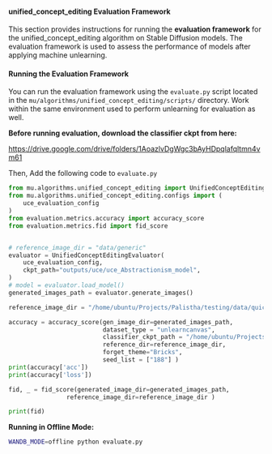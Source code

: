 #### unified_concept_editing Evaluation Framework

This section provides instructions for running the **evaluation framework** for the unified_concept_editing algorithm on Stable Diffusion models. The evaluation framework is used to assess the performance of models after applying machine unlearning.


#### **Running the Evaluation Framework**

You can run the evaluation framework using the `evaluate.py` script located in the `mu/algorithms/unified_concept_editing/scripts/` directory. Work within the same environment used to perform unlearning for evaluation as well.


**Before running evaluation, download the classifier ckpt from here:**

https://drive.google.com/drive/folders/1AoazlvDgWgc3bAyHDpqlafqltmn4vm61 


Then, Add the following code to `evaluate.py`

```python
from mu.algorithms.unified_concept_editing import UnifiedConceptEditingEvaluator
from mu.algorithms.unified_concept_editing.configs import (
    uce_evaluation_config
)
from evaluation.metrics.accuracy import accuracy_score
from evaluation.metrics.fid import fid_score


# reference_image_dir = "data/generic"
evaluator = UnifiedConceptEditingEvaluator(
    uce_evaluation_config,
    ckpt_path="outputs/uce/uce_Abstractionism_model",
)
# model = evaluator.load_model()
generated_images_path = evaluator.generate_images()

reference_image_dir = "/home/ubuntu/Projects/Palistha/testing/data/quick-canvas-dataset/sample"

accuracy = accuracy_score(gen_image_dir=generated_images_path,
                          dataset_type = "unlearncanvas",
                          classifier_ckpt_path = "/home/ubuntu/Projects/models/classifier_ckpt_path/style50_cls.pth",
                          reference_dir=reference_image_dir,
                          forget_theme="Bricks",
                          seed_list = ["188"] )
print(accuracy['acc'])
print(accuracy['loss'])

fid, _ = fid_score(generated_image_dir=generated_images_path,
                reference_image_dir=reference_image_dir )

print(fid)
```

**Running in Offline Mode:**

```bash
WANDB_MODE=offline python evaluate.py
```

